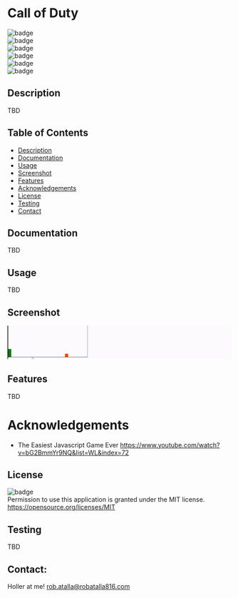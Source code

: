 # Call of Duty

  ![badge](https://img.shields.io/github/languages/top/ratalla816/call-of-duty)
  <br> 
  ![badge](https://img.shields.io/github/languages/count/ratalla816/call-of-duty)
  <br>
  ![badge](https://img.shields.io/github/issues/ratalla816/call-of-duty)
  <br>
  ![badge](https://img.shields.io/github/issues-closed/ratalla816/call-of-duty)
  <br>
  ![badge](https://img.shields.io/github/last-commit/ratalla816/call-of-duty)
  <br>
  ![badge](https://img.shields.io/badge/license-MIT-important)
  
  ## Description
  
   TBD
 
  ## Table of Contents
  - [Description](#description)
  - [Documentation](#documentation)
  - [Usage](#usage)
  - [Screenshot](#screenshot)
  - [Features](#features)
  - [Acknowledgements](#acknowledgements)
  - [License](#license)
  - [Testing](#testing)
  - [Contact](#contact)

  ## Documentation
  TBD
 
  ## Usage
  TBD

  ## Screenshot
  ![Screenshot](./assets/images/cod.gif)

  ## Features
  TBD
  
  # Acknowledgements
  
  * The Easiest Javascript Game Ever <https://www.youtube.com/watch?v=bG2BmmYr9NQ&list=WL&index=72>
    
  ## License
  ![badge](https://img.shields.io/badge/license-MIT-important)
  <br>
  Permission to use this application is granted under the MIT license. <https://opensource.org/licenses/MIT>


  ## Testing
  TBD

  ## Contact:
  Holler at me! <a href="mailto:rob.atalla@robatalla816.com">rob.atalla@robatalla816.com</a>